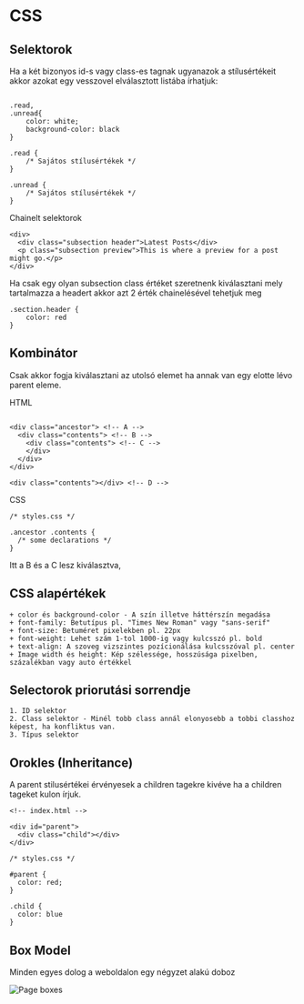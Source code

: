 # CSS

## Selektorok

Ha a két bizonyos id-s vagy class-es tagnak ugyanazok a stílusértékeit akkor azokat egy vesszovel elválasztott listába írhatjuk:
```

.read,
.unread{
    color: white;
    background-color: black
}

.read {
    /* Sajátos stílusértékek */
}

.unread {
    /* Sajátos stílusértékek */
}
```
Chainelt selektorok 

```
<div>
  <div class="subsection header">Latest Posts</div>
  <p class="subsection preview">This is where a preview for a post might go.</p>
</div>
```
Ha csak egy olyan subsection class értéket szeretnenk kiválasztani mely tartalmazza a headert akkor azt 2 érték chainelésével tehetjuk meg

```
.section.header {
    color: red
}
```

## Kombinátor

Csak akkor fogja kiválasztani az utolsó elemet ha annak van egy elotte lévo parent eleme. 

HTML
```

<div class="ancestor"> <!-- A -->
  <div class="contents"> <!-- B -->
    <div class="contents"> <!-- C -->
    </div>
  </div>
</div>

<div class="contents"></div> <!-- D -->
```
CSS
```
/* styles.css */

.ancestor .contents {
  /* some declarations */
}
```
Itt a B és a C lesz kiválasztva, 

## CSS alapértékek

    + color és background-color - A szín illetve háttérszín megadása
    + font-family: Betutípus pl. "Times New Roman" vagy "sans-serif"
    + font-size: Betuméret pixelekben pl. 22px
    + font-weight: Lehet szám 1-tol 1000-ig vagy kulcsszó pl. bold 
    + text-align: A szoveg vizszintes pozícionálása kulcsszóval pl. center
    + Image width és height: Kép szélessége, hosszúsága pixelben, százalékban vagy auto értékkel 

## Selectorok priorutási sorrendje

    1. ID selektor
    2. Class selektor - Minél tobb class annál elonyosebb a tobbi classhoz képest, ha konfliktus van.
    3. Típus selektor

## Orokles (Inheritance)

A parent stilusértékei érvényesek a children tagekre kivéve ha a children tageket kulon írjuk. 

```
<!-- index.html -->

<div id="parent">
  <div class="child"></div>
</div>

/* styles.css */

#parent {
  color: red;
}

.child {
  color: blue
}
```

## Box Model

Minden egyes dolog a weboldalon egy négyzet alakú doboz

![Page boxes](assets/img/boxes.png)




